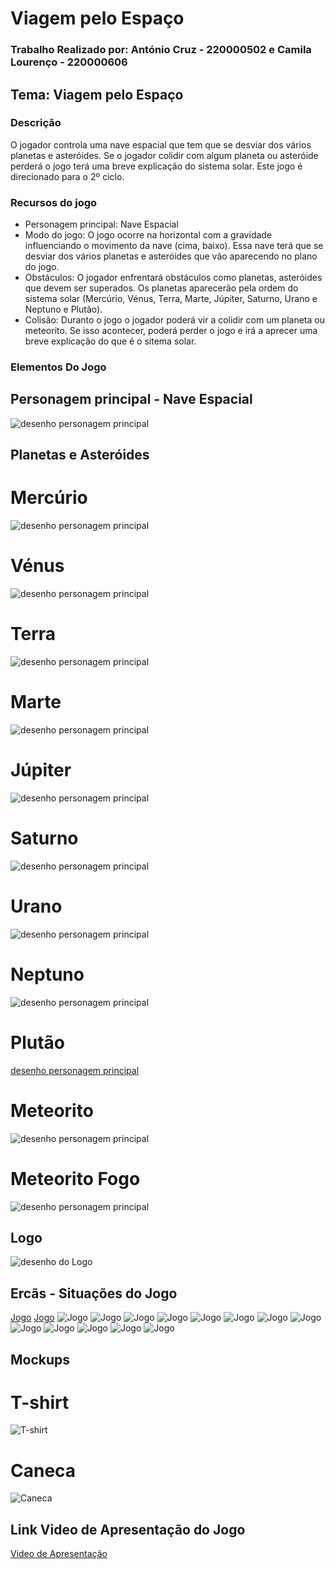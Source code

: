 # Viagem pelo Espaço 
### Trabalho Realizado por: António Cruz - 220000502 e Camila Lourenço - 220000606

## Tema: Viagem pelo Espaço

### Descrição 	
O jogador controla uma nave espacial que tem que se desviar dos vários planetas e asteróides. Se o jogador colidir com algum planeta ou asteróide perderá o jogo terá uma breve explicação do sistema solar. Este jogo é direcionado para o 2º ciclo.


### Recursos do jogo 	

- Personagem principal: Nave Espacial
- Modo do jogo: O jogo ocorre na horizontal com a gravidade influenciando o movimento da nave (cima, baixo). Essa nave terá que se desviar dos vários planetas e asteróides que vão aparecendo no plano do jogo.
- Obstáculos: O jogador enfrentará obstáculos como planetas, asteróides que devem ser superados. Os planetas aparecerão pela ordem do sistema solar (Mercúrio, Vénus, Terra, Marte, Júpiter, Saturno, Urano e Neptuno e Plutão).
- Colisão: Duranto o jogo o jogador poderá vir a colidir com um planeta ou meteorito. Se isso acontecer, poderá perder o jogo e irá a aprecer uma breve explicação do que é o sitema solar. 
  
### Elementos Do Jogo

## Personagem principal - Nave Espacial
![desenho personagem principal](Nave-06.png)

## Planetas e Asteróides

# Mercúrio
![desenho personagem principal](Mercurio.png)
# Vénus
![desenho personagem principal](Venus.png)
# Terra
![desenho personagem principal](Terra.png)
# Marte
![desenho personagem principal](Marte.png)
# Júpiter
![desenho personagem principal](Jupiter.png)
# Saturno
![desenho personagem principal](Saturno.png)
# Urano
![desenho personagem principal](Urano.png)
# Neptuno
![desenho personagem principal](Neptuno.png)
# Plutão
[desenho personagem principal](Pluto.png)
# Meteorito
![desenho personagem principal](Meteorito%20Pedra.png)
# Meteorito Fogo
![desenho personagem principal](Meteorito%20Fogo.png)

## Logo 	
![desenho do Logo](Logo.png)

## Ercãs - Situações do Jogo	
[Jogo](ecr1.png)
[Jogo](ecr2.png)
![Jogo](ecr3.png)
![Jogo](ecr4.png)
![Jogo](ecr5.png)
![Jogo](ecr6.png)
![Jogo](ecr7.png)
![Jogo](ecr8.png)
![Jogo](ecr9.png)
![Jogo](ecr10.png)
![Jogo](ecr11.png)
![Jogo](ecr12.png)
![Jogo](ecr13.png)
![Jogo](ecrinicial.png)
![Jogo](ecrPerdeste.png)


## Mockups

# T-shirt
![T-shirt](T-shirt.png)
# Caneca
![Caneca](Caneca.png)

## Link Video de Apresentação do Jogo	
[Video de Apresentação](https://youtu.be/FeuOZX3zYRA)


